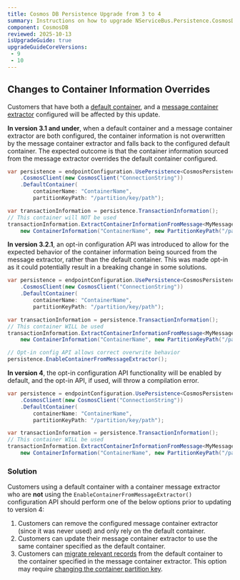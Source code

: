 ```yaml
---
title: Cosmos DB Persistence Upgrade from 3 to 4
summary: Instructions on how to upgrade NServiceBus.Persistence.CosmosDB 3 to 4
component: CosmosDB
reviewed: 2025-10-13
isUpgradeGuide: true
upgradeGuideCoreVersions:
 - 9
 - 10
---
```


## Changes to Container Information Overrides

Customers that have both a [default container](/persistence/cosmosdb/#usage-customizing-the-container-used), and a [message container extractor](/persistence/cosmosdb/transactions.md#specifying-the-container-to-use-for-the-transaction-using-the-message-contents) configured will be affected by this update.

**In version 3.1 and under**, when a default container and a message container extractor are both configured, the container information is not overwritten by the message container extractor and falls back to the configured default container. The expected outcome is that the container information sourced from the message extractor overrides the default container configured.

```csharp
var persistence = endpointConfiguration.UsePersistence<CosmosPersistence>()
    .CosmosClient(new CosmosClient("ConnectionString"))
    .DefaultContainer(
        containerName: "ContainerName",
        partitionKeyPath: "/partition/key/path");

var transactionInformation = persistence.TransactionInformation();
// This container will NOT be used
transactionInformation.ExtractContainerInformationFromMessage<MyMessage>(
    new ContainerInformation("ContainerName", new PartitionKeyPath("/partitionKey")));
```

**In version 3.2.1**, an opt-in configuration API was introduced to allow for the expected behavior of the container information being sourced from the message extractor, rather than the default container. This was made opt-in as it could potentially result in a breaking change in some solutions.

```csharp
var persistence = endpointConfiguration.UsePersistence<CosmosPersistence>()
    .CosmosClient(new CosmosClient("ConnectionString"))
    .DefaultContainer(
        containerName: "ContainerName",
        partitionKeyPath: "/partition/key/path");

var transactionInformation = persistence.TransactionInformation();
// This container WILL be used
transactionInformation.ExtractContainerInformationFromMessage<MyMessage>(
    new ContainerInformation("ContainerName", new PartitionKeyPath("/partitionKey")));

// Opt-in config API allows correct overwrite behavior
persistence.EnableContainerFromMessageExtractor();
```

**In version 4**, the opt-in configuration API functionality will be enabled by default, and the opt-in API, if used, will throw a compilation error.

```csharp
var persistence = endpointConfiguration.UsePersistence<CosmosPersistence>()
    .CosmosClient(new CosmosClient("ConnectionString"))
    .DefaultContainer(
        containerName: "ContainerName",
        partitionKeyPath: "/partition/key/path");

var transactionInformation = persistence.TransactionInformation();
// This container WILL be used
transactionInformation.ExtractContainerInformationFromMessage<MyMessage>(
    new ContainerInformation("ContainerName", new PartitionKeyPath("/partitionKey")));
```

### Solution

Customers using a default container with a container message extractor who are **not** using the `EnableContainerFromMessageExtractor()` configuration API should perform one of the below options prior to updating to version 4:

1. Customers can remove the configured message container extractor (since it was never used) and only rely on the default container.
2. Customers can update their message container extractor to use the same container specified as the default container.
3. Customers can [migrate relevant records](https://learn.microsoft.com/en-us/azure/cosmos-db/container-copy?tabs=online-copy&pivots=api-nosql) from the default container to the container specified in the message container extractor. This option may require [changing the container partition key](https://learn.microsoft.com/en-us/azure/cosmos-db/nosql/change-partition-key).
